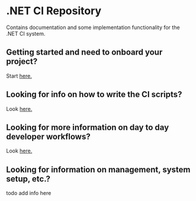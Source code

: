 # .NET CI Repository

Contains documentation and some implementation functionality for the .NET CI system.

## Getting started and need to onboard your project?

Start [here.](docs/CI-SETUP.md)

## Looking for info on how to write the CI scripts?

Look [here.](docs/WRITING-NETCI.md)

## Looking for more information on day to day developer workflows?

Look [here.](docs/WORKFLOWS.md)

## Looking for information on management, system setup, etc.?

todo add info here
